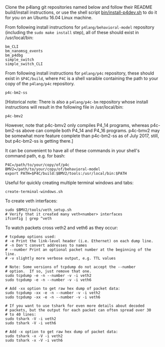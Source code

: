 Clone the p4lang git repositories named below and follow their README
build/install instructions, or use the shell script
[bin/install-p4dev.sh](bin/install-p4dev.sh) to do it for you on an
Ubuntu 16.04 Linux machine.

From following install instructions for `p4lang/behavioral-model`
repository (including the `sudo make install` step), all of these
should exist in /usr/local/bin:

    bm_CLI
    bm_nanomsg_events
    bm_p4dbg
    simple_switch
    simple_switch_CLI

From following install instructions for `p4lang/p4c` repository, these
should exist in `$P4C/build`, where `P4C` is a shell varaible
containing the path to your copy of the `p4lang/p4c` repository.

    p4c-bm2-ss

[Historical note: There is also a `p4lang/p4c-bm` repository whose
install instructions will result in the following file in
/usr/local/bin:

    p4c-bmv2

However, note that p4c-bmv2 only compiles P4_14 programs, whereas
p4c-bm2-ss above can compile both P4_14 and P4_16 programs.  p4c-bmv2
may be somewhat more feature complete than p4c-bm2-ss as of July 2017,
still, but p4c-bm2-ss is getting there.]

It can be convenient to have all of these commands in your shell's
command path, e.g. for bash:

    P4C=/path/to/your/copy/of/p4c
    BMV2=/path/to/your/copy/of/behavioral-model
    export PATH=$P4C/build:$BMV2/tools:/usr/local/bin:$PATH

Useful for quickly creating multiple terminal windows and tabs:

    create-terminal-windows.sh

To create veth interfaces:

    sudo $BMV2/tools/veth_setup.sh
    # Verify that it created many veth<number> interfaces
    ifconfig | grep ^veth

To watch packets cross veth2 and veth6 as they occur:

    # tcpdump options used:
    # -e Print the link-level header (i.e. Ethernet) on each dump line.
    # -n Don't convert addresses to names
    # --number Print an optional packet number at the beginning of the line.
    # -v slightly more verbose output, e.g. TTL values

    # Note: Some versions of tcpdump do not accept the --number
    # option.  If so, just remove that one.
    sudo tcpdump -e -n --number -v -i veth2
    sudo tcpdump -e -n --number -v -i veth6

    # Add -xx option to get raw hex dump of packet data:
    sudo tcpdump -xx -e -n --number -v -i veth2
    sudo tcpdump -xx -e -n --number -v -i veth6

    # If you want to use tshark for even more details about decoded
    # packets, but the output for each packet can often spread over 30
    # to 40 lines:
    sudo tshark -V -i veth2
    sudo tshark -V -i veth6

    # Add -x option to get raw hex dump of packet data:
    sudo tshark -x -V -i veth2
    sudo tshark -x -V -i veth6
